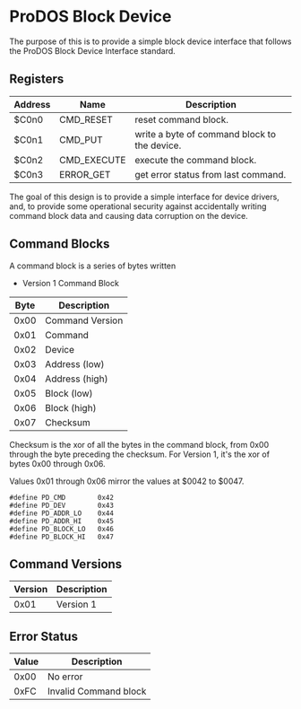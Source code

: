 # ProDOS Block Device

The purpose of this is to provide a simple block device interface that follows the ProDOS Block Device Interface standard.

## Registers

| Address | Name | Description |
|---------|------|-------------|
| $C0n0 | CMD_RESET | reset command block. |
| $C0n1 | CMD_PUT | write a byte of command block to the device. |
| $C0n2 | CMD_EXECUTE | execute the command block. |
| $C0n3 | ERROR_GET | get error status from last command. |

The goal of this design is to provide a simple interface for device drivers, and, to provide some operational security against accidentally writing command block data and causing data corruption on the device.


## Command Blocks

A command block is a series of bytes written 

* Version 1 Command Block

| Byte | Description |
|------|-------------|
| 0x00 | Command Version |
| 0x01 | Command |
| 0x02 | Device |
| 0x03 | Address (low) |
| 0x04 | Address (high) |
| 0x05 | Block (low) |
| 0x06 | Block (high) |
| 0x07 | Checksum |

Checksum is the xor of all the bytes in the command block, from 0x00 through the byte preceding the checksum. For Version 1, it's the xor of bytes 0x00 through 0x06.


Values 0x01 through 0x06 mirror the values at $0042 to $0047.

```
#define PD_CMD        0x42
#define PD_DEV        0x43
#define PD_ADDR_LO    0x44
#define PD_ADDR_HI    0x45
#define PD_BLOCK_LO   0x46
#define PD_BLOCK_HI   0x47
```

## Command Versions

| Version | Description |
|---------|-------------|
| 0x01 | Version 1 |


## Error Status

| Value | Description |
|------|-------------|
| 0x00 | No error |
| 0xFC | Invalid Command block |

